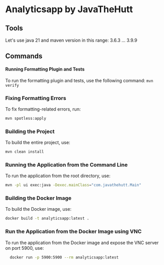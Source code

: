 # Analyticsapp by JavaTheHutt

## Tools

Let's use java 21 and maven version in this range: 3.6.3 ... 3.9.9

## Commands

#### Running Formatting Plugin and Tests

To run the formatting plugin and tests, use the following command:
`mvn verify`

### Fixing Formatting Errors

To fix formatting-related errors, run:

```sh
mvn spotless:apply
```

### Building the Project

To build the entire project, use:

```sh
mvn clean install
```

### Running the Application from the Command Line

To run the application from the root directory, use:

```sh
mvn -pl ui exec:java -Dexec.mainClass="com.javathehutt.Main"
```

### Building the Docker Image

To build the Docker image, use:

```sh
docker build -t analyticsapp:latest .
```

### Run the Application from the Docker Image using VNC

To run the application from the Docker image and expose the VNC server on port 5900, use:

```sh
  docker run -p 5900:5900 --rm analyticsapp:latest
```
